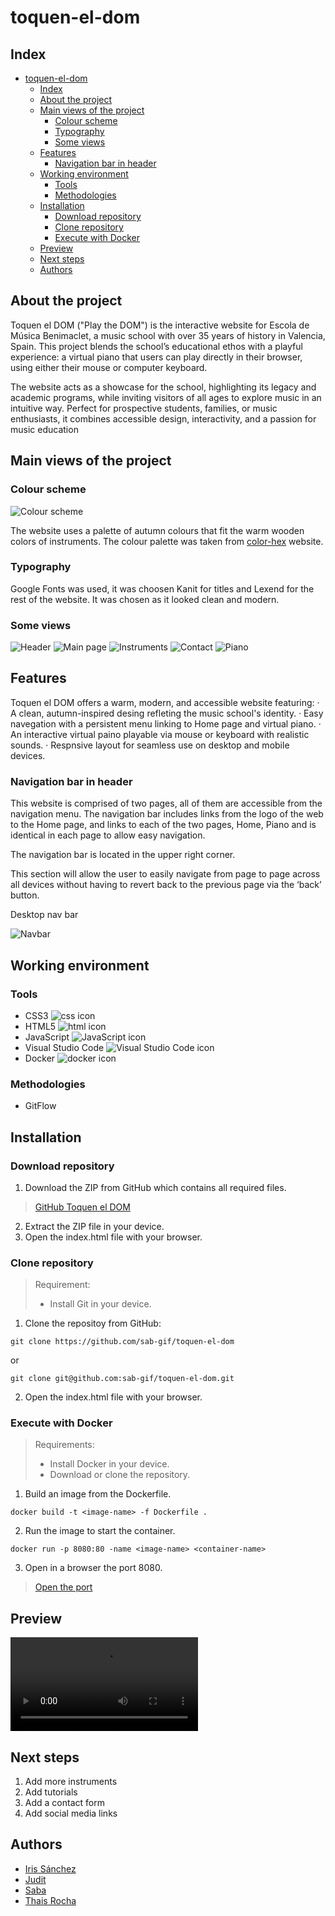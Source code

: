 # toquen-el-dom

## Index

- [toquen-el-dom](#toquen-el-dom)
  - [Index](#index)
  - [About the project](#about-the-project)
  - [Main views of the project](#main-views-of-the-project)
    - [Colour scheme](#colour-scheme)
    - [Typography](#typography)
    - [Some views](#some-views)
  - [Features](#features)
    - [Navigation bar in header](#navigation-bar-in-header)
  - [Working environment](#working-environment)
    - [Tools](#tools)
    - [Methodologies](#methodologies)
  - [Installation](#installation)
    - [Download repository](#download-repository)
    - [Clone repository](#clone-repository)
    - [Execute with Docker](#execute-with-docker)
  - [Preview](#preview)
  - [Next steps](#next-steps)
  - [Authors](#authors)

## About the project

Toquen el DOM ("Play the DOM") is the interactive website for Escola de Música Benimaclet, a music school with over 35 years of history in Valencia, Spain. This project blends the school’s educational ethos with a playful experience: a virtual piano that users can play directly in their browser, using either their mouse or computer keyboard.

The website acts as a showcase for the school, highlighting its legacy and academic programs, while inviting visitors of all ages to explore music in an intuitive way. Perfect for prospective students, families, or music enthusiasts, it combines accessible design, interactivity, and a passion for music education

## Main views of the project

### Colour scheme

![Colour scheme](assets/images-videos-readme/color-scheme.png) 

The website uses a palette of autumn colours that fit the warm wooden colors of instruments. The colour palette was taken from [color-hex](https://www.color-hex.com/) website.

### Typography

Google Fonts was used, it was choosen Kanit for titles and Lexend for the rest of the website. It was chosen as it looked clean and modern.

### Some views

![Header](assets/images-videos-readme/navbar.png) 
![Main page](assets/images-videos-readme/intro.png) 
![Instruments](assets/images-videos-readme/instruments.png)
![Contact](assets/images-videos-readme/contact.png) 
![Piano](assets/images-videos-readme/piano.png)  

## Features

Toquen el DOM offers a warm, modern, and accessible website featuring:
· A clean, autumn-inspired desing refleting the music school's identity.
· Easy navegation with a persistent menu linking to Home page and virtual piano.
· An interactive virtual paino playable via mouse or keyboard with realistic sounds.
· Respnsive layout for seamless use on desktop and mobile devices.

### Navigation bar in header

This website is comprised of two pages, all of them are accessible from the navigation menu. The navigation bar includes links from the logo of the web to the Home page, and links to each of the two pages, Home, Piano and is identical in each page to allow easy navigation.

The navigation bar is located in the upper right corner.

This section will allow the user to easily navigate from page to page across all devices without having to revert back to the previous page via the ‘back’ button. 

Desktop nav bar

![Navbar](assets/images-videos-readme/navbar.png)

## Working environment

### Tools

- CSS3 ![css icon](https://img.shields.io/badge/CSS3-1572B6?style=for-the-badge&logo=css3&logoColor=white)
- HTML5 ![html icon](https://img.shields.io/badge/HTML5-E34F26?style=for-the-badge&logo=html5&logoColor=white)
- JavaScript ![JavaScript icon](https://img.shields.io/badge/JavaScript-323330?style=for-the-badge&logo=javascript&logoColor=F7DF1E)
- Visual Studio Code ![Visual Studio Code icon](https://img.shields.io/badge/VSCode-0078D4?style=for-the-badge&logo=visual%20studio%20code&logoColor=white)
- Docker ![docker icon](https://img.shields.io/badge/Docker-2CA5E0?style=for-the-badge&logo=docker&logoColor=white)

### Methodologies

- GitFlow

## Installation


### Download repository
1. Download the ZIP from GitHub which contains all required files.
> [GitHub Toquen el DOM](https://github.com/sab-gif/toquen-el-dom)
2. Extract the ZIP file in your device.
3. Open the index.html file with your browser.

### Clone repository

> Requirement:
> - Install Git in your device.

1. Clone the repositoy from GitHub:
```
git clone https://github.com/sab-gif/toquen-el-dom
```
or
```
git clone git@github.com:sab-gif/toquen-el-dom.git
```
2. Open the index.html file with your browser.

### Execute with Docker

>Requirements:
> - Install Docker in your device.
> - Download or clone the repository.


1. Build an image from the Dockerfile.
```
docker build -t <image-name> -f Dockerfile .
```
2. Run the image to start the container.
```
docker run -p 8080:80 -name <image-name> <container-name>
```
3. Open in a browser the port 8080.

> [Open the port](http://127.0.0.1:8080/)


## Preview

<video alt="Piano video" src="assets/images-videos-readme/piano-preview.mp4" ></video>


## Next steps

1. Add more instruments
2. Add tutorials
3. Add a contact form
4. Add social media links

## Authors

- [Iris Sánchez](https://github.com/isanort)
- [Judit](https://github.com/J-uds)
- [Saba](https://github.com/sab-gif)
- [Thais Rocha](https://github.com/thaisrqueiroz) 